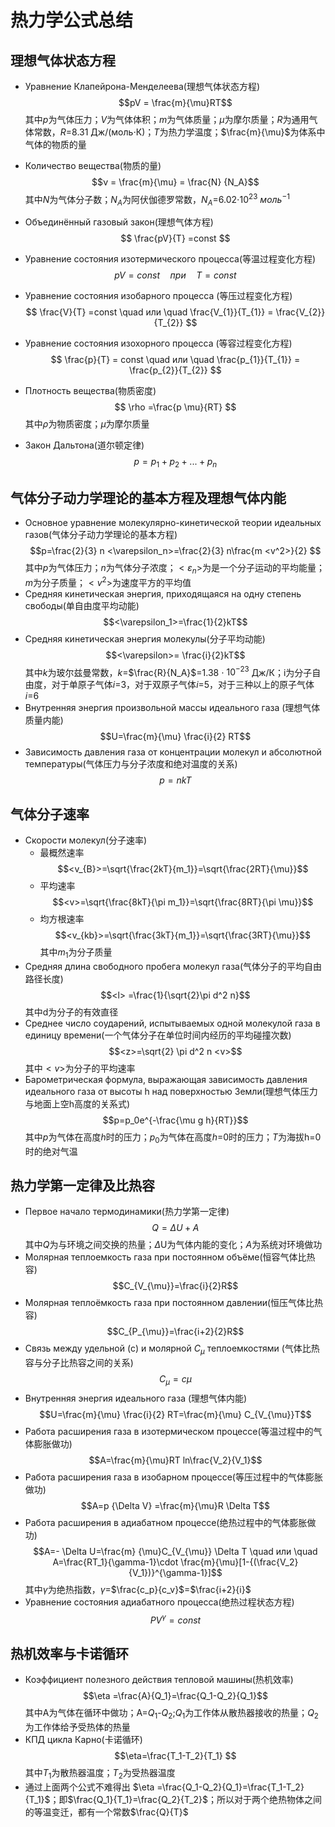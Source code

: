 # 热力学公式总结

## 理想气体状态方程
- Уравнение Клапейрона-Менделеева(理想气体状态方程)
    $$pV = \frac{m}{\mu}RT$$ 
其中$p$为气体压力；$V$为气体体积；$m$为气体质量；${\mu}$为摩尔质量；$R$为通用气体常数，$R$=8.31 Дж/(моль$\cdot$К)；$T$为热力学温度；$\frac{m}{\mu}$为体系中气体的物质的量
- Количество вещества(物质的量)
    $$ν = \frac{m}{\mu} = \frac{N} {N_A}$$
其中$N$为气体分子数；$N_A$为阿伏伽德罗常数，$N_A$=6.02$\cdot$$10^{23}$ ${моль}^{-1}$
- Объединённый газовый закон(理想气体方程)
    $$ \frac{pV}{T} =const $$
- Уравнение состояния изотермического процесса(等温过程变化方程)
    $$ pV = const \quad при\quad  T=const$$ 
 - Уравнение состояния изобарного процесса (等压过程变化方程)
    $$ \frac{V}{T} =const \quad  или \quad  \frac{V_{1}}{T_{1}} = \frac{V_{2}}{T_{2}}   $$

- Уравнение состояния изохорного процесса (等容过程变化方程)
    $$ \frac{p}{T} = const \quad  или \quad \frac{p_{1}}{T_{1}} = \frac{p_{2}}{T_{2}} $$
- Плотность вещества(物质密度)
    $$ \rho =\frac{p \mu}{RT} $$
其中$\rho$为物质密度；${\mu}$为摩尔质量
- Закон Дальтона(道尔顿定律) 
    $$p=p_1+p_2+...+p_n$$

## 气体分子动力学理论的基本方程及理想气体内能
- Основное уравнение молекулярно-кинетической теории идеальных    газов(气体分子动力学理论的基本方程)
    $$p=\frac{2}{3} n <\varepsilon_n>=\frac{2}{3} n\frac{m <v^2>}{2} $$
其中$p$为气体压力；$n$为气体分子浓度；$<\varepsilon_n>$为是一个分子运动的平均能量；$m$为分子质量；$<v^2>$为速度平方的平均值
- Средняя кинетическая энергия, приходящаяся на одну степень свободы(单自由度平均动能)
    $$<\varepsilon_1>=\frac{1}{2}kT$$
- Средняя кинетическая энергия молекулы(分子平均动能)
    $$<\varepsilon>= \frac{i}{2}kT$$
其中$k$为玻尔兹曼常数，$k$=$\frac{R}{N_A}$=1.38 $\cdot$ $10^{-23}$ Дж/К；i为分子自由度，对于单原子气体$i$=3，对于双原子气体$i$=5，对于三种以上的原子气体$i$=6
- Внутренняя энергия произвольной массы идеального газа (理想气体质量内能)
    $$U=\frac{m}{\mu} \frac{i}{2} RT$$
- Зависимость давления газа от концентрации молекул и абсолютной температуры(气体压力与分子浓度和绝对温度的关系)
    $$p=nkT$$
## 气体分子速率
- Скорости молекул(分子速率)
    - 最概然速率$$<v_{B}>=\sqrt{\frac{2kT}{m_1}}=\sqrt{\frac{2RT}{\mu}}$$
    - 平均速率$$<v>=\sqrt{\frac{8kT}{\pi m_1}}=\sqrt{\frac{8RT}{\pi \mu}}$$
    - 均方根速率$$<v_{kb}>=\sqrt{\frac{3kT}{m_1}}=\sqrt{\frac{3RT}{\mu}}$$其中$m_1$为分子质量
- Средняя длина свободного пробега молекул газа(气体分子的平均自由路径长度)
$$<l>  =\frac{1}{\sqrt{2}\pi d^2 n}$$
其中d为分子的有效直径
- Среднее число соударений, испытываемых одной молекулой газа в единицу времени(一个气体分子在单位时间内经历的平均碰撞次数)
    $$<z>=\sqrt{2} \pi d^2 n <v>$$
其中$<v>$为分子的平均速率
- Барометрическая формула, выражающая зависимость давления идеального газа от высоты h над поверхностью Земли(理想气体压力与地面上空h高度的关系式)
    $$p=p_0e^{-\frac{\mu g h}{RT}}$$
其中$p$为气体在高度$h$时的压力；$p_0$为气体在高度$h$=0时的压力；$T$为海拔h=0时的绝对气温
## 热力学第一定律及比热容 
- Первое начало термодинамики(热力学第一定律)
    $$Q=\Delta U+A$$
其中$Q$为与环境之间交换的热量；$\Delta$U为气体内能的变化；$A$为系统对环境做功
- Молярная теплоемкость газа при постоянном объёме(恒容气体比热容)  
    $$C_{V_{\mu}}=\frac{i}{2}R$$
- Молярная теплоёмкость газа при постоянном давлении(恒压气体比热容)
    $$C_{P_{\mu}}=\frac{i+2}{2}R$$
- Связь между удельной (c) и молярной $C_{\mu}$ теплоемкостями  (气体比热容与分子比热容之间的关系)
    $$C_{\mu}=c\mu$$
- Внутренняя энергия идеального газа (理想气体内能)
    $$U=\frac{m}{\mu} \frac{i}{2} RT=\frac{m}{\mu} C_{V_{\mu}}T$$
- Работа расширения газа в изотермическом процессе(等温过程中的气体膨胀做功)
    $$A=\frac{m}{\mu}RT ln\frac{V_2}{V_1}$$
- Работа расширения газа в изобарном процессе(等压过程中的气体膨胀做功)  
    $$A=p {\Delta V} =\frac{m}{\mu}R \Delta T$$
- Работа расширения в адиабатном процессе(绝热过程中的气体膨胀做功)
    $$A=- \Delta U=\frac{m} {\mu}C_{V_{\mu}} \Delta T \quad  или \quad A=\frac{RT_1}{\gamma-1}\cdot \frac{m}{\mu}[1-{(\frac{V_2}{V_1})}^{\gamma-1}]$$
其中$\gamma$为绝热指数，$\gamma$=$\frac{c_p}{c_v}$=$\frac{i+2}{i}$
- Уравнение состояния адиабатного процесса(绝热过程状态方程)
    $$PV^{\gamma}=const$$
## 热机效率与卡诺循环
- Коэффициент полезного действия тепловой машины(热机效率)
    $$\eta =\frac{A}{Q_1}=\frac{Q_1-Q_2}{Q_1}$$
 其中A为气体在循环中做功；A=$Q_1$-$Q_2$;$Q_1$为工作体从散热器接收的热量；$Q_2$为工作体给予受热体的热量
- КПД цикла Карно(卡诺循环)
    $$\eta=\frac{T_1-T_2}{T_1} $$
其中$T_1$为散热器温度；$T_2$为受热器温度
- 通过上面两个公式不难得出 $\eta =\frac{Q_1-Q_2}{Q_1}=\frac{T_1-T_2}{T_1}$；即$\frac{Q_1}{T_1}=\frac{Q_2}{T_2}$；所以对于两个绝热物体之间的等温变迁，都有一个常数$\frac{Q}{T}$